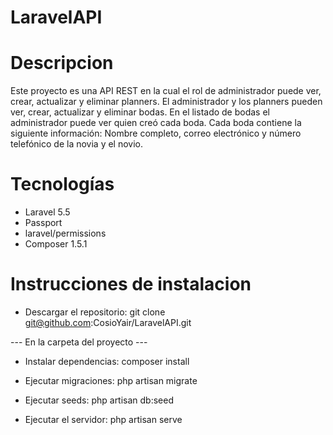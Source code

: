 # LaravelAPI

# Descripcion

Este proyecto es una API REST en la cual el rol de administrador puede ver, crear, actualizar y eliminar planners.
El administrador y los planners pueden ver, crear, actualizar y eliminar bodas.
En el listado de bodas el administrador puede ver quien creó cada boda.
Cada boda contiene la siguiente información:
Nombre completo, correo electrónico y número telefónico de la novia y el novio.

# Tecnologías

  * Laravel 5.5
  * Passport
  * laravel/permissions
  * Composer 1.5.1

# Instrucciones de instalacion

  * Descargar el repositorio:
    git clone git@github.com:CosioYair/LaravelAPI.git

  --- En la carpeta del proyecto ---

  * Instalar dependencias:
    composer install

  * Ejecutar migraciones:
    php artisan migrate

  * Ejecutar seeds:
    php artisan db:seed

  * Ejecutar el servidor:
    php artisan serve



